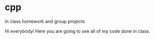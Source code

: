# cpp
In class homework and group projects

Hi everybody!
Here you are going to see all of my code done in class.
